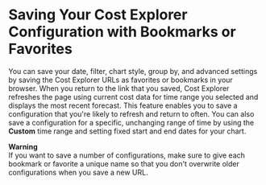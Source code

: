 # Saving Your Cost Explorer Configuration with Bookmarks or Favorites<a name="ce-bookmarks"></a>

You can save your date, filter, chart style, group by, and advanced settings by saving the Cost Explorer URLs as favorites or bookmarks in your browser\. When you return to the link that you saved, Cost Explorer refreshes the page using current cost data for time range you selected and displays the most recent forecast\. This feature enables you to save a configuration that you're likely to refresh and return to often\. You can also save a configuration for a specific, unchanging range of time by using the **Custom** time range and setting fixed start and end dates for your chart\. 

**Warning**  
If you want to save a number of configurations, make sure to give each bookmark or favorite a unique name so that you don't overwrite older configurations when you save a new URL\. 